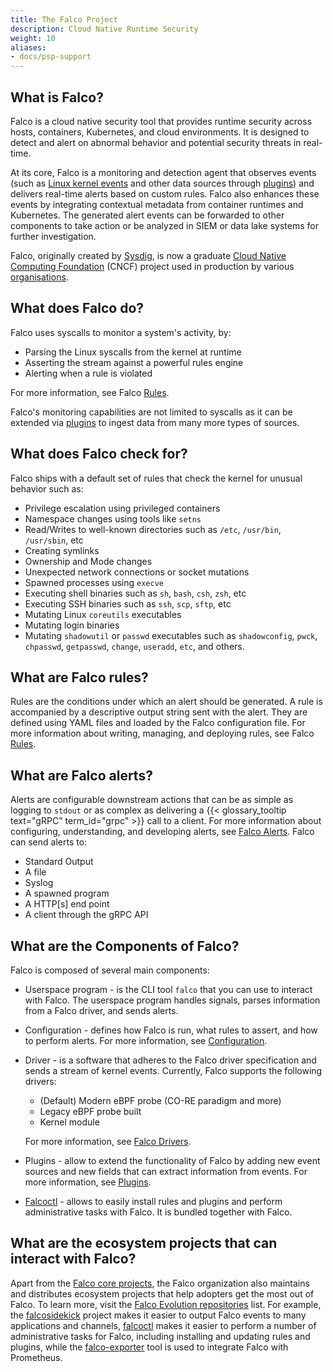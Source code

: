 ```yaml
---
title: The Falco Project
description: Cloud Native Runtime Security
weight: 10
aliases:
- docs/psp-support
---
```


## What is Falco?

Falco is a cloud native security tool that provides runtime security across hosts, containers, Kubernetes, and cloud environments. It is designed to detect and alert on abnormal behavior and potential security threats in real-time.

At its core, Falco is a monitoring and detection agent that observes events (such as [Linux kernel events](event-sources/kernel) and other data sources through [plugins](plugins)) and delivers real-time alerts based on custom rules. Falco also enhances these events by integrating contextual metadata from container runtimes and Kubernetes. The generated alert events can be forwarded to other components to take action or be analyzed in SIEM or data lake systems for further investigation.

Falco, originally created by [Sysdig](https://sysdig.com), is now a graduate [Cloud Native Computing Foundation](https://cncf.io) (CNCF) project used in production by various [organisations](https://github.com/falcosecurity/falco/blob/master/ADOPTERS.md).


## What does Falco do?

Falco uses syscalls to monitor a system's activity, by:

 - Parsing the Linux syscalls from the kernel at runtime
 - Asserting the stream against a powerful rules engine
 - Alerting when a rule is violated

For more information, see Falco [Rules](rules).

Falco's monitoring capabilities are not limited to syscalls as it can be extended via [plugins](plugins) to ingest data from many more types of sources.

## What does Falco check for?

Falco ships with a default set of rules that check the kernel for unusual behavior such as:

 - Privilege escalation using privileged containers
 - Namespace changes using tools like `setns`
 - Read/Writes to well-known directories such as `/etc`, `/usr/bin`, `/usr/sbin`, etc
 - Creating symlinks
 - Ownership and Mode changes
 - Unexpected network connections or socket mutations
 - Spawned processes using `execve`
 - Executing shell binaries such as `sh`, `bash`, `csh`, `zsh`, etc
 - Executing SSH binaries such as `ssh`, `scp`, `sftp`, etc
 - Mutating Linux `coreutils` executables
 - Mutating login binaries
 - Mutating `shadowutil` or `passwd` executables such as `shadowconfig`, `pwck`, `chpasswd`, `getpasswd`, `change`, `useradd`, `etc`, and others.


## What are Falco rules?

Rules are the conditions under which an alert should be generated. A rule is accompanied by a descriptive output string sent with the alert. They are defined using YAML files and loaded by the Falco configuration file. For more information about writing, managing, and deploying rules, see Falco [Rules](rules).

## What are Falco alerts?

Alerts are configurable downstream actions that can be as simple as logging to `stdout` or as complex as delivering a {{< glossary_tooltip text="gRPC" term_id="grpc" >}} call to a client. For more information about configuring, understanding, and developing alerts, see [Falco Alerts](alerts). Falco can send alerts to:

- Standard Output
- A file
- Syslog
- A spawned program
- A HTTP[s] end point
- A client through the gRPC API

## What are the Components of Falco?

Falco is composed of several main components:

 - Userspace program - is the CLI tool `falco` that you can use to interact with Falco. The userspace program handles signals, parses information from a Falco driver, and sends alerts.

 - Configuration - defines how Falco is run, what rules to assert, and how to perform alerts. For more information, see [Configuration](configuration).

 - Driver - is a software that adheres to the Falco driver specification and sends a stream of kernel events. Currently, Falco supports the following drivers:

    - (Default) Modern eBPF probe (CO-RE paradigm and more)
    - Legacy eBPF probe built
    - Kernel module

    For more information, see [Falco Drivers](event-sources/drivers).

 - Plugins - allow to extend the functionality of Falco by adding new event sources and new fields that can extract information from events. For more information, see [Plugins](plugins).

 - [Falcoctl](https://github.com/falcosecurity/falcoctl) - allows to easily install rules and plugins and perform administrative tasks with Falco. It is bundled together with Falco.

## What are the ecosystem projects that can interact with Falco?

Apart from the [Falco core projects](https://github.com/falcosecurity/evolution#core), the Falco organization also maintains and distributes ecosystem projects that help adopters get the most out of Falco. To learn more, visit the [Falco Evolution repositories](https://github.com/falcosecurity/evolution/#repositories) list. For example, the [falcosidekick](https://github.com/falcosecurity/falcosidekick) project makes it easier to output Falco events to many applications and channels, [falcoctl](https://github.com/falcosecurity/falcoctl) makes it easier to perform a number of administrative tasks for Falco, including installing and updating rules and plugins, while the [falco-exporter](https://github.com/falcosecurity/falco-exporter) tool is used to integrate Falco with Prometheus.
